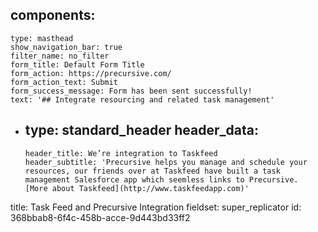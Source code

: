 components:
  - 
    type: masthead
    show_navigation_bar: true
    filter_name: no_filter
    form_title: Default Form Title
    form_action: https://precursive.com/
    form_action_text: Submit
    form_success_message: Form has been sent successfully!
    text: '## Integrate resourcing and related task management'
  - 
    type: standard_header
    header_data:
      - 
        header_title: We’re integration to Taskfeed
        header_subtitle: 'Precursive helps you manage and schedule your resources, our friends over at Taskfeed have built a task management Salesforce app which seemless links to Precursive.   [More about Taskfeed](http://www.taskfeedapp.com)'
title: Task Feed and Precursive Integration
fieldset: super_replicator
id: 368bbab8-6f4c-458b-acce-9d443bd33ff2
